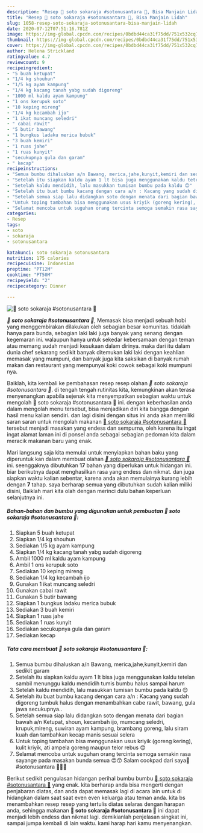 ```yaml
---
description: "Resep 🍲 soto sokaraja #sotonusantara 🐥, Bisa Manjain Lidah"
title: "Resep 🍲 soto sokaraja #sotonusantara 🐥, Bisa Manjain Lidah"
slug: 1058-resep-soto-sokaraja-sotonusantara-bisa-manjain-lidah
date: 2020-07-12T07:51:16.781Z
image: https://img-global.cpcdn.com/recipes/0bdbd44ca31f75dd/751x532cq70/🍲-soto-sokaraja-sotonusantara-🐥-foto-resep-utama.jpg
thumbnail: https://img-global.cpcdn.com/recipes/0bdbd44ca31f75dd/751x532cq70/🍲-soto-sokaraja-sotonusantara-🐥-foto-resep-utama.jpg
cover: https://img-global.cpcdn.com/recipes/0bdbd44ca31f75dd/751x532cq70/🍲-soto-sokaraja-sotonusantara-🐥-foto-resep-utama.jpg
author: Helena Strickland
ratingvalue: 4.7
reviewcount: 9
recipeingredient:
- "5 buah ketupat"
- "1/4 kg shouhun"
- "1/5 kg ayam kampung"
- "1/4 kg kacang tanah yabg sudah digoreng"
- "1000 ml kaldu ayam kampung"
- "1 ons kerupuk soto"
- "10 keping mireng"
- "1/4 kg kecambah ijo"
- "1 ikat muncang seledri"
- " cabai rawit"
- "5 butir bawang"
- "1 bungkus ladaku merica bubuk"
- "3 buah kemiri"
- "1 ruas jahe"
- "1 ruas kunyit"
- "secukupnya gula dan garam"
- " kecap"
recipeinstructions:
- "Semua bumbu dihaluskan a/n Bawang, merica,jahe,kunyit,kemiri dan sedikit garam"
- "Setelah itu siapkan kaldu ayam 1 lt bisa juga menggunakan kaldu tetelan sambil menunggu kaldu mendidih tumis bumbu halus sampai harum"
- "Setelah kaldu mendidih, lalu masukkan tumisan bumbu pada kaldu 😊"
- "Setelah itu buat bumbu kacang dengan cara a/n : Kacang yang sudah digoreng tumbuk halus dengan menambahkan cabe rawit, bawang, gula jawa secukupnya.."
- "Setelah semua siap lalu didangkan soto dengan menata dari bagian bawah a/n Ketupat, shoun, kecambah ijo, mumcang seledri, krupuk,mireng, suwiran ayam kampung, brambang goreng, lalu siram kuah dan tambahkan kecap manis sesuai selera"
- "Untuk toping tambahan bisa menggunakan usus kriyik (goreng kering), kulit kriyik, ati ampela goreng maupun telor rebus 😊"
- "Selamat mencoba untuk suguhan orang tercinta semoga semakin rasa sayange pada masakan bunda semua 😍😙 Salam cookpad dari saya💞 #sotonusantara 🍲🍲🍜"
categories:
- Resep
tags:
- soto
- sokaraja
- sotonusantara

katakunci: soto sokaraja sotonusantara 
nutrition: 175 calories
recipecuisine: Indonesian
preptime: "PT12M"
cooktime: "PT50M"
recipeyield: "2"
recipecategory: Dinner

---
```



![🍲 soto sokaraja #sotonusantara 🐥](https://img-global.cpcdn.com/recipes/0bdbd44ca31f75dd/751x532cq70/🍲-soto-sokaraja-sotonusantara-🐥-foto-resep-utama.jpg)

<b><i>🍲 soto sokaraja #sotonusantara 🐥</i></b>, Memasak bisa menjadi sebuah hobi yang menggembirakan dilakukan oleh sebagian besar komunitas. tidaklah hanya para bunda, sebagian laki laki juga banyak yang senang dengan kegemaran ini. walaupun hanya untuk sekedar kebersamaan dengan teman atau memang sudah menjadi kesukaan dalam dirinya. maka dari itu dalam dunia chef sekarang sedikit banyak ditemukan laki laki dengan keahlian memasak yang mumpuni, dan banyak juga kita saksikan di banyak rumah makan dan restaurant yang mempunyai koki cowok sebagai koki mumpuni nya.



Baiklah, kita kembali ke pembahasan resep resep olahan <i>🍲 soto sokaraja #sotonusantara 🐥</i>. di tengah tengah rutinitas kita, kemungkinan akan terasa menyenangkan apabila sejenak kita menyempatkan sebagian waktu untuk mengolah 🍲 soto sokaraja #sotonusantara 🐥 ini. dengan keberhasilan anda dalam mengolah menu tersebut, bisa menjadikan diri kita bangga dengan hasil menu kalian sendiri. dan lagi disini dengan situs ini anda akan memiliki saran saran untuk mengolah makanan <u>🍲 soto sokaraja #sotonusantara 🐥</u> tersebut menjadi masakan yang endess dan sempurna, oleh karena itu ingat ingat alamat laman ini di ponsel anda sebagai sebagian pedoman kita dalam meracik makanan baru yang enak.


Mari langsung saja kita memulai untuk menyiapkan bahan baku yang diperuntuk kan dalam membuat olahan <u><i>🍲 soto sokaraja #sotonusantara 🐥</i></u> ini. seenggaknya dibutuhkan <b>17</b> bahan yang diperlukan untuk hidangan ini. biar berikutnya dapat menghasilkan rasa yang endess dan nikmat. dan juga siapkan waktu kalian sebentar, karena anda akan memulainya kurang lebih dengan <b>7</b> tahap. saya berharap semua yang dibutuhkan sudah kalian miliki disini, Baiklah mari kita olah dengan merinci dulu bahan keperluan selanjutnya ini.

<!--inarticleads1-->

##### Bahan-bahan dan bumbu yang digunakan untuk pembuatan 🍲 soto sokaraja #sotonusantara 🐥:

1. Siapkan 5 buah ketupat
1. Siapkan 1/4 kg shouhun
1. Sediakan 1/5 kg ayam kampung
1. Siapkan 1/4 kg kacang tanah yabg sudah digoreng
1. Ambil 1000 ml kaldu ayam kampung
1. Ambil 1 ons kerupuk soto
1. Sediakan 10 keping mireng
1. Sediakan 1/4 kg kecambah ijo
1. Gunakan 1 ikat muncang seledri
1. Gunakan  cabai rawit
1. Gunakan 5 butir bawang
1. Siapkan 1 bungkus ladaku merica bubuk
1. Sediakan 3 buah kemiri
1. Siapkan 1 ruas jahe
1. Sediakan 1 ruas kunyit
1. Sediakan secukupnya gula dan garam
1. Sediakan  kecap




<!--inarticleads2-->

##### Tata cara membuat 🍲 soto sokaraja #sotonusantara 🐥:

1. Semua bumbu dihaluskan a/n Bawang, merica,jahe,kunyit,kemiri dan sedikit garam
1. Setelah itu siapkan kaldu ayam 1 lt bisa juga menggunakan kaldu tetelan sambil menunggu kaldu mendidih tumis bumbu halus sampai harum
1. Setelah kaldu mendidih, lalu masukkan tumisan bumbu pada kaldu 😊
1. Setelah itu buat bumbu kacang dengan cara a/n : Kacang yang sudah digoreng tumbuk halus dengan menambahkan cabe rawit, bawang, gula jawa secukupnya..
1. Setelah semua siap lalu didangkan soto dengan menata dari bagian bawah a/n Ketupat, shoun, kecambah ijo, mumcang seledri, krupuk,mireng, suwiran ayam kampung, brambang goreng, lalu siram kuah dan tambahkan kecap manis sesuai selera
1. Untuk toping tambahan bisa menggunakan usus kriyik (goreng kering), kulit kriyik, ati ampela goreng maupun telor rebus 😊
1. Selamat mencoba untuk suguhan orang tercinta semoga semakin rasa sayange pada masakan bunda semua 😍😙 Salam cookpad dari saya💞 #sotonusantara 🍲🍲🍜




Berikut sedikit pengulasan hidangan perihal bumbu bumbu <u>🍲 soto sokaraja #sotonusantara 🐥</u> yang enak. kita berharap anda bisa mengerti dengan penjabaran diatas, dan anda dapat memasak lagi di acara lain untuk di hidangkan dalam saat saat even even keluarga atau teman anda. kita bs menambahkan resep resep yang tertulis diatas selaras dengan harapan anda, sehingga makanan <b>🍲 soto sokaraja #sotonusantara 🐥</b> ini dapat menjadi lebih endess dan nikmat lagi. demikianlah penjelasan singkat ini, sampai jumpa kembali di lain waktu. kami harap hari kamu menyenangkan.
